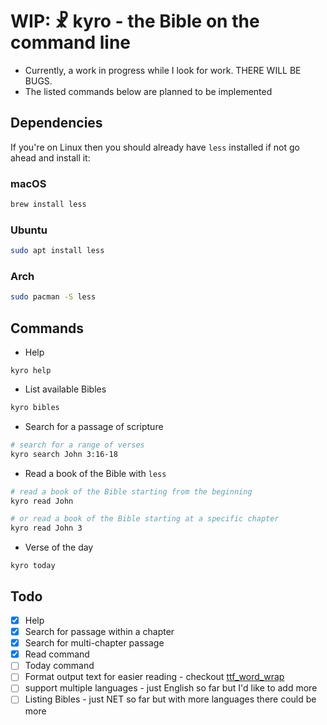 # WIP: ☧ kyro - the Bible on the command line

- Currently, a work in progress while I look for work. THERE WILL BE BUGS.
- The listed commands below are planned to be implemented


## Dependencies
If you're on Linux then you should already have `less` installed if not go ahead and install it:

### macOS
```sh
brew install less
```
### Ubuntu
```sh
sudo apt install less
```
### Arch
```sh
sudo pacman -S less
```

## Commands

-   Help

```list
kyro help
```

-   List available Bibles

```sh
kyro bibles
```

- Search for a passage of scripture

```sh
# search for a range of verses
kyro search John 3:16-18
```

- Read a book of the Bible with `less`
```sh
# read a book of the Bible starting from the beginning
kyro read John

# or read a book of the Bible starting at a specific chapter
kyro read John 3
```

- Verse of the day

```
kyro today
```

## Todo
- [x] Help
- [x] Search for passage within a chapter
- [x] Search for multi-chapter passage
- [x] Read command
- [ ] Today command
- [ ] Format output text for easier reading - checkout [ ttf_word_wrap ]( https://docs.rs/ttf_word_wrap/0.5.0/ttf_word_wrap/index.html )
- [ ] support multiple languages - just English so far but I'd like to add more
- [ ] Listing Bibles - just NET so far but with more languages there could be more

